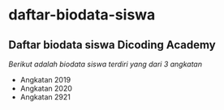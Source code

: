 daftar-biodata-siswa
== 
Daftar biodata siswa Dicoding Academy
-- 
*Berikut adalah biodata siswa terdiri yang dari 3 angkatan*
- Angkatan 2019
- Angkatan 2020
- Angkatan 2921
